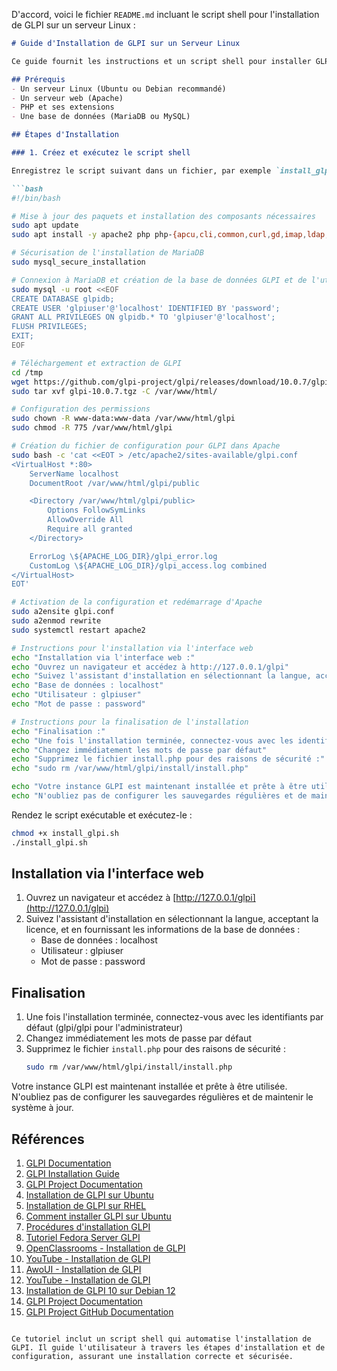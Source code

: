 D'accord, voici le fichier `README.md` incluant le script shell pour l'installation de GLPI sur un serveur Linux :

```markdown
# Guide d'Installation de GLPI sur un Serveur Linux

Ce guide fournit les instructions et un script shell pour installer GLPI sur un serveur Linux (Ubuntu ou Debian recommandé).

## Prérequis
- Un serveur Linux (Ubuntu ou Debian recommandé)
- Un serveur web (Apache)
- PHP et ses extensions
- Une base de données (MariaDB ou MySQL)

## Étapes d'Installation

### 1. Créez et exécutez le script shell

Enregistrez le script suivant dans un fichier, par exemple `install_glpi.sh` :

```bash
#!/bin/bash

# Mise à jour des paquets et installation des composants nécessaires
sudo apt update
sudo apt install -y apache2 php php-{apcu,cli,common,curl,gd,imap,ldap,mysql,xmlrpc,xml,mbstring,bcmath,intl,zip,bz2} libapache2-mod-php mariadb-server

# Sécurisation de l'installation de MariaDB
sudo mysql_secure_installation

# Connexion à MariaDB et création de la base de données GLPI et de l'utilisateur
sudo mysql -u root <<EOF
CREATE DATABASE glpidb;
CREATE USER 'glpiuser'@'localhost' IDENTIFIED BY 'password';
GRANT ALL PRIVILEGES ON glpidb.* TO 'glpiuser'@'localhost';
FLUSH PRIVILEGES;
EXIT;
EOF

# Téléchargement et extraction de GLPI
cd /tmp
wget https://github.com/glpi-project/glpi/releases/download/10.0.7/glpi-10.0.7.tgz
sudo tar xvf glpi-10.0.7.tgz -C /var/www/html/

# Configuration des permissions
sudo chown -R www-data:www-data /var/www/html/glpi
sudo chmod -R 775 /var/www/html/glpi

# Création du fichier de configuration pour GLPI dans Apache
sudo bash -c 'cat <<EOT > /etc/apache2/sites-available/glpi.conf
<VirtualHost *:80>
    ServerName localhost
    DocumentRoot /var/www/html/glpi/public

    <Directory /var/www/html/glpi/public>
        Options FollowSymLinks
        AllowOverride All
        Require all granted
    </Directory>

    ErrorLog \${APACHE_LOG_DIR}/glpi_error.log
    CustomLog \${APACHE_LOG_DIR}/glpi_access.log combined
</VirtualHost>
EOT'

# Activation de la configuration et redémarrage d'Apache
sudo a2ensite glpi.conf
sudo a2enmod rewrite
sudo systemctl restart apache2

# Instructions pour l'installation via l'interface web
echo "Installation via l'interface web :"
echo "Ouvrez un navigateur et accédez à http://127.0.0.1/glpi"
echo "Suivez l'assistant d'installation en sélectionnant la langue, acceptant la licence, et en fournissant les informations de la base de données :"
echo "Base de données : localhost"
echo "Utilisateur : glpiuser"
echo "Mot de passe : password"

# Instructions pour la finalisation de l'installation
echo "Finalisation :"
echo "Une fois l'installation terminée, connectez-vous avec les identifiants par défaut (glpi/glpi pour l'administrateur)"
echo "Changez immédiatement les mots de passe par défaut"
echo "Supprimez le fichier install.php pour des raisons de sécurité :"
echo "sudo rm /var/www/html/glpi/install/install.php"

echo "Votre instance GLPI est maintenant installée et prête à être utilisée."
echo "N'oubliez pas de configurer les sauvegardes régulières et de maintenir le système à jour."
```

Rendez le script exécutable et exécutez-le :

```bash
chmod +x install_glpi.sh
./install_glpi.sh
```

## Installation via l'interface web

1. Ouvrez un navigateur et accédez à [http://127.0.0.1/glpi](http://127.0.0.1/glpi)
2. Suivez l'assistant d'installation en sélectionnant la langue, acceptant la licence, et en fournissant les informations de la base de données :
   - Base de données : localhost
   - Utilisateur : glpiuser
   - Mot de passe : password

## Finalisation

1. Une fois l'installation terminée, connectez-vous avec les identifiants par défaut (glpi/glpi pour l'administrateur)
2. Changez immédiatement les mots de passe par défaut
3. Supprimez le fichier `install.php` pour des raisons de sécurité :
   ```bash
   sudo rm /var/www/html/glpi/install/install.php
   ```

Votre instance GLPI est maintenant installée et prête à être utilisée. N'oubliez pas de configurer les sauvegardes régulières et de maintenir le système à jour.

## Références

1. [GLPI Documentation](https://glpi-install.readthedocs.io/en/latest/)
2. [GLPI Installation Guide](https://glpi-install.readthedocs.io/en/latest/install/index.html)
3. [GLPI Project Documentation](https://glpi-project.org/fr/glpi-documentation/)
4. [Installation de GLPI sur Ubuntu](https://glpi-project.org/how-to-install-glpi-on-ubuntu/)
5. [Installation de GLPI sur RHEL](https://www.tecmint.com/install-glpi-asset-management-rhel/)
6. [Comment installer GLPI sur Ubuntu](https://glpi-project.org/fr/comment-installer-glpi-sur-ubuntu/)
7. [Procédures d'installation GLPI](https://faq.teclib.com/03_knowledgebase/procedures/install_glpi/)
8. [Tutoriel Fedora Server GLPI](https://ipv6.rs/tutorial/Fedora_Server_Latest/GLPI/)
9. [OpenClassrooms - Installation de GLPI](https://openclassrooms.com/fr/courses/1730516-gerez-votre-parc-informatique-avec-glpi/5993816-installez-votre-serveur-glpi)
10. [YouTube - Installation de GLPI](https://www.youtube.com/watch?v=Dc0dy1Z6MyM)
11. [AwoUI - Installation de GLPI](https://www.awoui.com/post/installation-de-glpi)
12. [YouTube - Installation de GLPI](https://www.youtube.com/watch?v=AF5pJaQJXvU)
13. [Installation de GLPI 10 sur Debian 12](https://www.it-connect.fr/installation-pas-a-pas-de-glpi-10-sur-debian-12/)
14. [GLPI Project Documentation](https://glpi-project.org/documentation/)
15. [GLPI Project GitHub Documentation](https://github.com/glpi-project/doc-install)
```

Ce tutoriel inclut un script shell qui automatise l'installation de GLPI. Il guide l'utilisateur à travers les étapes d'installation et de configuration, assurant une installation correcte et sécurisée.
